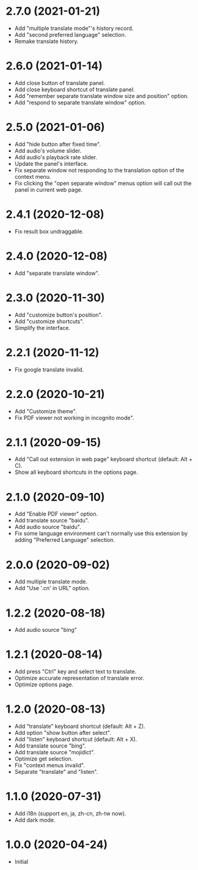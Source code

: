 # 2.7.0 (2021-01-21)
- Add "multiple translate mode"'s history record.
- Add "second preferred language" selection.
- Remake translate history.
# 2.6.0 (2021-01-14)
- Add close button of translate panel.
- Add close keyboard shortcut of translate panel.
- Add "remember separate translate window size and position" option.
- Add "respond to separate translate window" option.
# 2.5.0 (2021-01-06)
- Add "hide button after fixed time".
- Add audio's volume slider.
- Add audio's playback rate slider.
- Update the panel's interface.
- Fix separate window not responding to the translation option of the context menu.
- Fix clicking the "open separate window" menus option will call out the panel in current web page.
# 2.4.1 (2020-12-08)
- Fix result box undraggable.
# 2.4.0 (2020-12-08)
- Add "separate translate window".
# 2.3.0 (2020-11-30)
- Add "customize button's position".
- Add "customize shortcuts".
- Simplify the interface.
# 2.2.1 (2020-11-12)
- Fix google translate invalid.
# 2.2.0 (2020-10-21)
- Add "Customize theme".
- Fix PDF viewer not working in incognito mode".
# 2.1.1 (2020-09-15)
- Add "Call out extension in web page" keyboard shortcut (default: Alt + C).
- Show all keyboard shortcuts in the options page.
# 2.1.0 (2020-09-10)
- Add "Enable PDF viewer" option.
- Add translate source "baidu".
- Add audio source "baidu".
- Fix some language environment can't normally use this extension by adding "Preferred Language" selection.
# 2.0.0 (2020-09-02)
- Add multiple translate mode.
- Add "Use '.cn' in URL" option.
# 1.2.2 (2020-08-18)
- Add audio source "bing"
# 1.2.1 (2020-08-14)
- Add press "Ctrl" key and select text to translate.
- Optimize accurate representation of translate error.
- Optimize options page.
# 1.2.0 (2020-08-13)
- Add "translate" keyboard shortcut (default: Alt + Z).
- Add option "show button after select".
- Add "listen" keyboard shortcut (default: Alt + X).
- Add translate source "bing".
- Add translate source "mojidict".
- Optimize get selection.
- Fix "context menus invalid".
- Separate "translate" and "listen".
# 1.1.0 (2020-07-31)
- Add i18n (support en, ja, zh-cn, zh-tw now).
- Add dark mode.
# 1.0.0 (2020-04-24)
- Initial